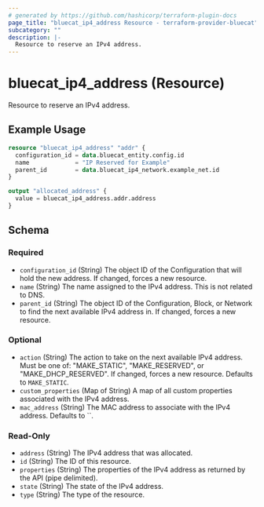 ```yaml
---
# generated by https://github.com/hashicorp/terraform-plugin-docs
page_title: "bluecat_ip4_address Resource - terraform-provider-bluecat"
subcategory: ""
description: |-
  Resource to reserve an IPv4 address.
---
```


# bluecat_ip4_address (Resource)

Resource to reserve an IPv4 address.

## Example Usage

```terraform
resource "bluecat_ip4_address" "addr" {
  configuration_id = data.bluecat_entity.config.id
  name             = "IP Reserved for Example"
  parent_id        = data.bluecat_ip4_network.example_net.id
}

output "allocated_address" {
  value = bluecat_ip4_address.addr.address
}
```

<!-- schema generated by tfplugindocs -->
## Schema

### Required

- `configuration_id` (String) The object ID of the Configuration that will hold the new address. If changed, forces a new resource.
- `name` (String) The name assigned to the IPv4 address. This is not related to DNS.
- `parent_id` (String) The object ID of the Configuration, Block, or Network to find the next available IPv4 address in. If changed, forces a new resource.

### Optional

- `action` (String) The action to take on the next available IPv4 address.  Must be one of: "MAKE_STATIC", "MAKE_RESERVED", or "MAKE_DHCP_RESERVED". If changed, forces a new resource. Defaults to `MAKE_STATIC`.
- `custom_properties` (Map of String) A map of all custom properties associated with the IPv4 address.
- `mac_address` (String) The MAC address to associate with the IPv4 address. Defaults to ``.

### Read-Only

- `address` (String) The IPv4 address that was allocated.
- `id` (String) The ID of this resource.
- `properties` (String) The properties of the IPv4 address as returned by the API (pipe delimited).
- `state` (String) The state of the IPv4 address.
- `type` (String) The type of the resource.



